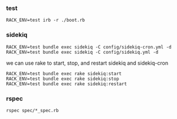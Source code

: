 ### test
```shell
RACK_ENV=test irb -r ./boot.rb
```
### sidekiq
```shell
RACK_ENV=test bundle exec sidekiq -C config/sidekiq-cron.yml -d
RACK_ENV=test bundle exec sidekiq -C config/sidekiq.yml -d
```

we can use rake to start, stop, and restart sidekiq and sidekiq-cron
```shell
RACK_ENV=test bundle exec rake sidekiq:start
RACK_ENV=test bundle exec rake sidekiq:stop
RACK_ENV=test bundle exec rake sidekiq:restart
```

### rspec
```shell
rspec spec/*_spec.rb
```
